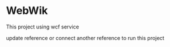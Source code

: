 # WebWik

This project using wcf service 

update reference  or connect another reference to run this project 

